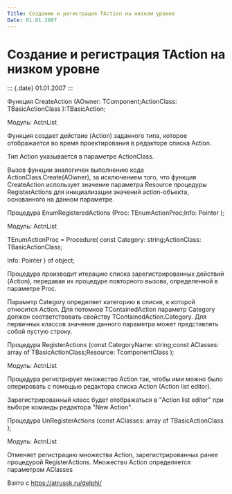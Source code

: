 ```yaml
---
Title: Создание и регистрация TAction на низком уровне
Date: 01.01.2007
---
```



Создание и регистрация TAction на низком уровне
===============================================

::: {.date}
01.01.2007
:::

Функция CreateAction (AOwner: TComponent;ActionClass: TBasicActionClass
):TBasicAction;

Модуль: ActnList

Функция создает действие (Action) заданного типа, которое отображается
во время проектирования в редакторе списка Action.

Тип Action указывается в параметре ActionClass.

Вызов функции аналогичен выполнению кода ActionClass.Create(AOwner), за
исключением того, что функция CreateAction использует значение параметра
Resource процедуры RegisterActions для инициализации значений
action-объекта, основанного на данном параметре.

Процедура EnumRegisteredActions (Proc: TEnumActionProc;Info: Pointer );

Модуль: ActnList

TEnumActionProc = Procedure( const Category: string;ActionClass:
TBasicActionClass;

Info: Pointer ) of object;

Процедура производит итерацию списка зарегистрированных действий
(Action), передавая их процедуре повторного вызова, определенной в
параметре Proc.

Параметр Category определяет категорию в списке, к которой относится
Action. Для потомков TContainedAction параметр Category должен
соответствовать свойству TContainedAction.Category. Для первичных
классов значение данного параметра может представлять собой пустую
строку.

Процедура RegisterActions (const CategoryName: string;const AClasses:
array of TBasicActionClass;Resource: TcomponentClass );

Модуль: ActnList

Процедура регистрирует множество Action так, чтобы ими можно было
оперировать с помощью редактора списка Action (Action list editor).

Зарегистрированный класс будет отображаться в \"Action list editor\" при
выборе команды редактора \"New Action\".

Процедура UnRegisterActions (const AClasses: array of TBasicActionClass
);

Модуль: ActnList

Отменяет регистрацию множества Action, зарегистрированных ранее
процедурой RegisterActions. Множество Action определяется параметром
AClasses

Взято с <https://atrussk.ru/delphi/>
